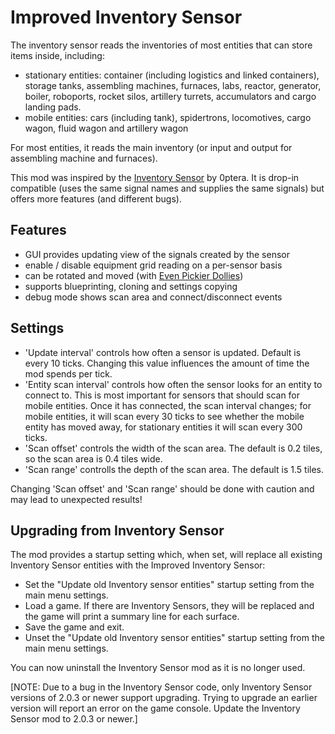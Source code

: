 # Improved Inventory Sensor

The inventory sensor reads the inventories of most entities that can store items inside, including:

* stationary entities: container (including logistics and linked containers), storage tanks, assembling machines, furnaces, labs, reactor, generator, boiler, roboports, rocket silos, artillery turrets, accumulators and cargo landing pads.
* mobile entities: cars (including tank), spidertrons, locomotives, cargo wagon, fluid wagon and artillery wagon

For most entities, it reads the main inventory (or input and output for assembling machine and furnaces).

This mod was inspired by the [Inventory Sensor](https://mods.factorio.com/mod/Inventory%20Sensor) by 0ptera. It is drop-in compatible (uses the same
signal names and supplies the same signals) but offers more features (and different bugs).

## Features

* GUI provides updating view of the signals created by the sensor
* enable / disable equipment grid reading on a per-sensor basis
* can be rotated and moved (with [Even Pickier Dollies](https://mods.factorio.com/mod/even-pickier-dollies))
* supports blueprinting, cloning and settings copying
* debug mode shows scan area and connect/disconnect events

## Settings

* 'Update interval' controls how often a sensor is updated. Default is every 10 ticks. Changing this value influences the amount of time the mod spends per tick.
* 'Entity scan interval' controls how often the sensor looks for an entity to connect to. This is most important for sensors that should scan for mobile entities. Once it has connected, the scan interval changes; for mobile entities, it will scan every 30 ticks to see whether the mobile entity has moved away, for stationary entities it will scan every 300 ticks.
* 'Scan offset' controls the width of the scan area. The default is 0.2 tiles, so the scan area is 0.4 tiles wide.
* 'Scan range' controlls the depth of the scan area. The default is 1.5 tiles.

Changing 'Scan offset' and 'Scan range' should be done with caution and may lead to unexpected results!

## Upgrading from Inventory Sensor

The mod provides a startup setting which, when set, will replace all existing Inventory Sensor entities with the Improved Inventory Sensor:

* Set the "Update old Inventory sensor entities" startup setting from the main menu settings.
* Load a game. If there are Inventory Sensors, they will be replaced and the game will print a summary line for each surface.
* Save the game and exit.
* Unset the "Update old Inventory sensor entities" startup setting from the main menu settings.

You can now uninstall the Inventory Sensor mod as it is no longer used.

[NOTE: Due to a bug in the Inventory Sensor code, only Inventory Sensor versions of 2.0.3 or newer support upgrading. Trying to upgrade an earlier version will report an error on the game console. Update the Inventory Sensor mod to 2.0.3 or newer.]
